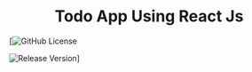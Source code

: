 <div align = "center">
    <h1 >Todo App Using React Js </h1>
</div>

<div>

[![GitHub License](https://img.shields.io/github/license/ClownMonster/todo_reactjs)

![Release Version](https://img.shields.io/badge/Version-v0.0.1-red)]

</div>